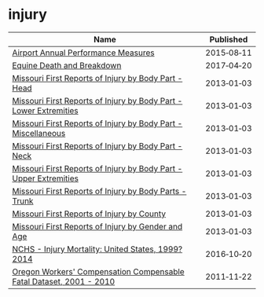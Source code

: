 # injury

Name | Published
---- | ---------
[Airport Annual Performance Measures](../datasets/x4vz-3xdy.md) | 2015&#x2011;08&#x2011;11
[Equine Death and Breakdown](../datasets/q6ts-kwhk.md) | 2017&#x2011;04&#x2011;20
[Missouri First Reports of Injury by Body Part - Head](../datasets/tvgd-f4ks.md) | 2013&#x2011;01&#x2011;03
[Missouri First Reports of Injury by Body Part - Lower Extremities](../datasets/kadm-zhzb.md) | 2013&#x2011;01&#x2011;03
[Missouri First Reports of Injury by Body Part - Miscellaneous](../datasets/g5ud-am38.md) | 2013&#x2011;01&#x2011;03
[Missouri First Reports of Injury by Body Part - Neck](../datasets/v2fi-tjym.md) | 2013&#x2011;01&#x2011;03
[Missouri First Reports of Injury by Body Part - Upper Extremities](../datasets/r8ne-bg6j.md) | 2013&#x2011;01&#x2011;03
[Missouri First Reports of Injury by Body Parts - Trunk](../datasets/8gbc-na3a.md) | 2013&#x2011;01&#x2011;03
[Missouri First Reports of Injury by County](../datasets/p7xr-4mcb.md) | 2013&#x2011;01&#x2011;03
[Missouri First Reports of Injury by Gender and Age](../datasets/mcuk-295r.md) | 2013&#x2011;01&#x2011;03
[NCHS - Injury Mortality: United States, 1999?2014](../datasets/nt65-c7a7.md) | 2016&#x2011;10&#x2011;20
[Oregon Workers' Compensation Compensable Fatal Dataset, 2001 - 2010](../datasets/7e2w-n5dn.md) | 2011&#x2011;11&#x2011;22


